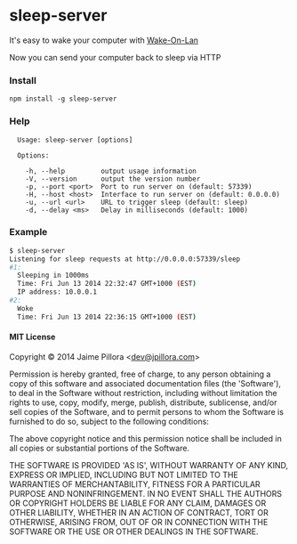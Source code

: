 sleep-server
============

It's easy to wake your computer with [Wake-On-Lan](http://en.wikipedia.org/wiki/Wake-on-LAN)

Now you can send your computer back to sleep via HTTP

### Install 

```
npm install -g sleep-server
```

### Help

```
  Usage: sleep-server [options]

  Options:

    -h, --help         output usage information
    -V, --version      output the version number
    -p, --port <port>  Port to run server on (default: 57339)
    -H, --host <host>  Interface to run server on (default: 0.0.0.0)
    -u, --url <url>    URL to trigger sleep (default: sleep)
    -d, --delay <ms>   Delay in milliseconds (default: 1000)
```

### Example

```sh
$ sleep-server
Listening for sleep requests at http://0.0.0.0:57339/sleep
#1:
  Sleeping in 1000ms
  Time: Fri Jun 13 2014 22:32:47 GMT+1000 (EST)
  IP address: 10.0.0.1
#2:
  Woke
  Time: Fri Jun 13 2014 22:36:15 GMT+1000 (EST)
```

#### MIT License

Copyright &copy; 2014 Jaime Pillora &lt;dev@jpillora.com&gt;

Permission is hereby granted, free of charge, to any person obtaining
a copy of this software and associated documentation files (the
'Software'), to deal in the Software without restriction, including
without limitation the rights to use, copy, modify, merge, publish,
distribute, sublicense, and/or sell copies of the Software, and to
permit persons to whom the Software is furnished to do so, subject to
the following conditions:

The above copyright notice and this permission notice shall be
included in all copies or substantial portions of the Software.

THE SOFTWARE IS PROVIDED 'AS IS', WITHOUT WARRANTY OF ANY KIND,
EXPRESS OR IMPLIED, INCLUDING BUT NOT LIMITED TO THE WARRANTIES OF
MERCHANTABILITY, FITNESS FOR A PARTICULAR PURPOSE AND NONINFRINGEMENT.
IN NO EVENT SHALL THE AUTHORS OR COPYRIGHT HOLDERS BE LIABLE FOR ANY
CLAIM, DAMAGES OR OTHER LIABILITY, WHETHER IN AN ACTION OF CONTRACT,
TORT OR OTHERWISE, ARISING FROM, OUT OF OR IN CONNECTION WITH THE
SOFTWARE OR THE USE OR OTHER DEALINGS IN THE SOFTWARE.